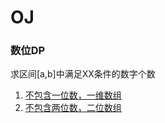 # OJ

### 数位DP
求区间[a,b]中满足XX条件的数字个数
1. [不包含一位数，一维数组](src/DigitDp/simple1D.c)
2. [不包含两位数，二位数组](src/DigitDp/continuousNum2D.cpp)
